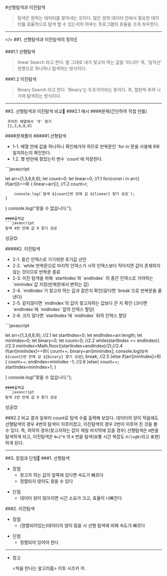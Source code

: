 #선형탐색과 이진탐색
>탐색은 원하는 데이터를 찾아내는 것이다. 많은 양의 데이터 안에서 필요한 데이터를 효율적으로 탐색 할 수 있는지의 여부는 프로그램의 효율을 크게 좌우한다.
---
</>
##1. 선형탐색과 이진탐색의 정의☝️

###1.1 선형탐색
>linear Search 라고 한다. 말 그대로 내가 찾고자 하는 값을 '리니어' 즉, '일직선' 방향으로 하나하나 탐색하는 방식이다.

###1.2 이진탐색
>Binary Search 라고 한다. 'Binary'는 두조각이라는 뜻이다. 즉, 절반씩 추려 나가며 탐색하는 방식이다.
---
##2. 선형탐색과 이진탐색 비교👐
###2.1 예시
####문제(간단하여 직접 만듦)

     주어진 배열에서 '9' 찾기
     [1,3,6,8,9]


####문제풀이
#####1.선형탐색
<ul>
    <li>1-1. 배열 안에 값을 하나하나 확인해가야 하므로 반복문인 `for in`문을 사용해 9와 일치하는지 확인한다.</li>
    <li>1.2. 몇 번만에 찾았는지 변수 `count`에 저장한다.</li>
</ul>
```javascript


let arr=[1,3,6,8,9];
let count=0;
let linear=0;
//1.1
for(const i in arr){
    if(arr[i]==9) {
        linear=arr[i];
        //1.2
        count=i;

        console.log(`탐색 ${count}번 만에 값 ${linear} 찾기 성공`);
    }
}
console.log("찾을 수 없습니다.");

```
####출력값
```javascript
탐색 4번 만에 값 9 찾기 성공
```
성공😊

#####2. 이진탐색
<ul>
    <li>2-1. 중간 인덱스로 가기위한 초기값 선언</li>
    <li>2-2. `while`반복문으로 마지막 인덱스가 시작 인덱스보다 작아지면 값이 존재하지 않는 것이므로 반복문 종료</li>
    <li>2-3. 이진 탐색을 위해 `startIndex`와 `endIndex` 의 중간 인덱스로 가야하는 `minIndex`값 지정(반복문에서 변하는 값)</>
    <li>2-4. `midIndex`가 찾고자 하는 값과 같은지 확인(같다면 `break`으로 반복문을 끝낸다)</li>
    <li>2-5. 같지않다면 `midIndex`의 값이 찾고자하는 값보다 큰 지 확인
(크다면 `endIndex`에 `midIndex` 앞의 인덱스 할당)</li>
    <li>2-6. 크지 않다면 `startIndex`에 `midIndex` 뒤의 인덱스 할당</li>
</ul>
```javascript


let arr=[1,3,6,8,9];
//2.1
let startIndex=0;
let endIndex=arr.length;
let minIndex=0;
let binary=0;
let count=0;
//2.2
while(startIndex <= endIndex){
    //2.3
    minIndex=Math.floor((startIndex+endIndex)/2);//2.4
    if(arr[minIndex]==9){
        count++;
        binary=arr[minIndex];
        console.log(`탐색 ${count}번 만에 값 ${binary} 찾기 성공`);
        break;
    //2.5
    }else if(arr[minIndex]>9){
        count++;
        endIndex=minIndex -1;
    //2.6
    }else{
        count++;
        startIndex=minIndex+1;
    }
    
}
console.log("찾을 수 없습니다.");
```
####출력값
```javascript
탐색 2번 만에 값 9 찾기 성공
```
성공😊

###2.2 비교 결과
일부러 count로 탐색 수를 출력해 보았다. 데이터의 양이 작음에도 선형탐색의 경우 4번의 탐색이 이루어졌고, 이진탐색의 경우 2번이 이루어 진 것을 볼 수 있다. 
즉, 최악의 경우(찾고자하는 값이 제일 마지막에 있을 경우) 선형탐색은 `N`번을 탐색하게 되고, 이진탐색은 `N=2^K` 의 `K` 번을 탐색(보통 시간 복잡도 `O(logN)`라고 표현)하게 된다.

---
##3. 장점과 단점💪
###1. 선형탐색

- 장점
    - 찾고자 하는 값이 앞쪽에 있다면 속도가 빠르다
    - 정렬되지 않아도 찾을 수 있다

* 단점
    * 데이터 양이 많아지면 시간 소요가 크고, 효율이 나빠진다
    
</ul>
###2. 이진탐색

- 장점
    - (정렬되어있는)데이터의 양이 많을 시 선형 탐색에 비해 속도가 빠르다

* 단점
    * 정렬되어 있어야 한다

---
- 참고

    <처음 만나는 알고리즘> 이토 시즈카 저.